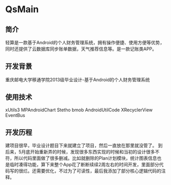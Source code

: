 # QsMain
## 简介
轻算是一款基于Android的个人财务管理系统，拥有操作便捷、使用方便等优势，同时还提供了云数据库同步账单数据，天气推荐信息等。是一款记账类APP。
## 开发背景
重庆邮电大学移通学院2013级毕业设计-基于Android的个人财务管理系统
## 使用技术
xUtils3
MPAndroidChart
Stetho
bmob
AndroidUtilCode
XRecyclerView
EventBus
## 开发历程
建项目很早，毕业设计题目下来就建立了项目，然后一直放在那里就没管了。
到后来，5月底开始重新弄的时候，发现很多东西实现的时候和当初的设计很多不符，所以代码里面做了很多删减。比如就删除的Plan计划模块，统计图表信息也是临时凑得功能，算下来整个App花了断断续续2周左右的时间开发，里面部分代码写的很烂。还需要优化，不过为了可读性，最后我添加了部分核心逻辑代码的注释。
